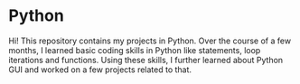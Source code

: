 # Python
Hi! This repository contains my projects in Python. Over the course of a few months, I learned basic coding skills in Python like statements, loop iterations and functions. Using these skills, I further learned about Python GUI and worked on a few projects related to that.

